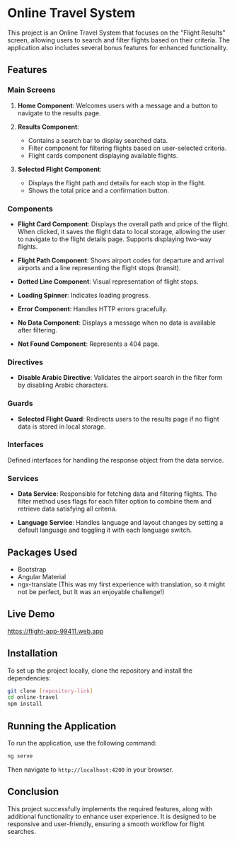 
# Online Travel System

This project is an Online Travel System that focuses on the "Flight Results" screen, allowing users to search and filter flights based on their criteria. The application also includes several bonus features for enhanced functionality.

## Features

### Main Screens

1. **Home Component**: Welcomes users with a message and a button to navigate to the results page.
2. **Results Component**:

   - Contains a search bar to display searched data.
   - Filter component for filtering flights based on user-selected criteria.
   - Flight cards component displaying available flights.

3. **Selected Flight Component**:
   - Displays the flight path and details for each stop in the flight.
   - Shows the total price and a confirmation button.

### Components

- **Flight Card Component**: Displays the overall path and price of the flight. When clicked, it saves the flight data to local storage, allowing the user to navigate to the flight details page. Supports displaying two-way flights.
- **Flight Path Component**: Shows airport codes for departure and arrival airports and a line representing the flight stops (transit).

- **Dotted Line Component**: Visual representation of flight stops.

- **Loading Spinner**: Indicates loading progress.
- **Error Component**: Handles HTTP errors gracefully.
- **No Data Component**: Displays a message when no data is available after filtering.
- **Not Found Component**: Represents a 404 page.

### Directives

- **Disable Arabic Directive**: Validates the airport search in the filter form by disabling Arabic characters.

### Guards

- **Selected Flight Guard**: Redirects users to the results page if no flight data is stored in local storage.

### Interfaces

Defined interfaces for handling the response object from the data service.

### Services

- **Data Service**: Responsible for fetching data and filtering flights. The filter method uses flags for each filter option to combine them and retrieve data satisfying all criteria.

- **Language Service**: Handles language and layout changes by setting a default language and toggling it with each language switch.

## Packages Used

- Bootstrap
- Angular Material
- ngx-translate (This was my first experience with translation, so it might not be perfect, but It was an enjoyable challenge!)

## Live Demo

https://flight-app-99411.web.app

## Installation

To set up the project locally, clone the repository and install the dependencies:

```bash
git clone [repository-link]
cd online-travel
npm install
```

## Running the Application

To run the application, use the following command:

```bash
ng serve
```

Then navigate to `http://localhost:4200` in your browser.

## Conclusion

This project successfully implements the required features, along with additional functionality to enhance user experience. It is designed to be responsive and user-friendly, ensuring a smooth workflow for flight searches.
